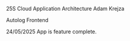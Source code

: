 25S Cloud Application Architecture Adam Krejza

Autolog Frontend

24/05/2025
App is feature complete.